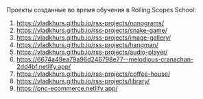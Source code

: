 Проекты созданные во время обучения в Rolling Scopes School:

1) https://vladkhurs.github.io/rss-projects/nonograms/
2) https://vladkhurs.github.io/rss-projects/snake-game/
3) https://vladkhurs.github.io/rss-projects/image-gallery/
4) https://vladkhurs.github.io/rss-projects/hangman/
5) https://vladkhurs.github.io/rss-projects/audio-player/
6) https://6674a49ea79a96d246798e77--melodious-cranachan-2dd4bf.netlify.app/
7) https://vladkhurs.github.io/rss-projects/coffee-house/
8) https://vladkhurs.github.io/rss-projects/library/
9) https://pnc-ecommerce.netlify.app/
